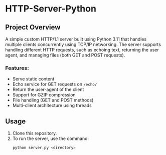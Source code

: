 # HTTP-Server-Python

## Project Overview
A simple custom HTTP/1.1 server built using Python 3.11 that handles multiple clients concurrently using TCP/IP networking. The server supports handling different HTTP requests, such as echoing text, returning the user agent, and managing files (both GET and POST requests).

### Features:
- Serve static content
- Echo service for GET requests on `/echo/`
- Return the user-agent of the client
- Support for GZIP compression
- File handling (GET and POST methods)
- Multi-client architecture using threads

## Usage
1. Clone this repository.
2. To run the server, use the command:
   ```bash
   python server.py <directory>

